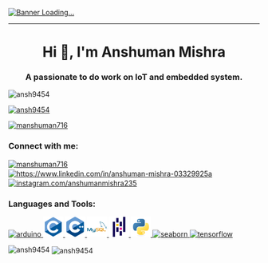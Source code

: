 <a href="#" target="_blank" rel="noreferrer"><img src="https://user-images.githubusercontent.com/74038190/225813708-98b745f2-7d22-48cf-9150-083f1b00d6c9.gif" alt="Banner Loading..."></img></a>
<hr>
<h1 align="center">Hi 👋, I'm Anshuman Mishra</h1>
<h3 align="center">A passionate to do work on IoT and embedded system.</h3>

<p align="left"> <img src="https://komarev.com/ghpvc/?username=ansh9454&label=Profile%20views&color=0e75b6&style=flat" alt="ansh9454" /> </p>

<p align="left"> <a href="https://github.com/ryo-ma/github-profile-trophy"><img src="https://github-profile-trophy.vercel.app/?username=ansh9454" alt="ansh9454" /></a> </p>

<p align="left"> <a href="https://twitter.com/manshuman716" target="blank"><img src="https://img.shields.io/twitter/follow/manshuman716?logo=twitter&style=for-the-badge" alt="manshuman716" /></a> </p>

<h3 align="left">Connect with me:</h3>
<p align="left">
<a href="https://twitter.com/manshuman716" target="blank"><img align="center" src="https://raw.githubusercontent.com/rahuldkjain/github-profile-readme-generator/master/src/images/icons/Social/twitter.svg" alt="manshuman716" height="30" width="40" /></a>
<a href="https://linkedin.com/in/https://www.linkedin.com/in/anshuman-mishra-03329925a" target="blank"><img align="center" src="https://raw.githubusercontent.com/rahuldkjain/github-profile-readme-generator/master/src/images/icons/Social/linked-in-alt.svg" alt="https://www.linkedin.com/in/anshuman-mishra-03329925a" height="30" width="40" /></a>
<a href="https://instagram.com/instagram.com/anshumanmishra235" target="blank"><img align="center" src="https://raw.githubusercontent.com/rahuldkjain/github-profile-readme-generator/master/src/images/icons/Social/instagram.svg" alt="instagram.com/anshumanmishra235" height="30" width="40" /></a>
</p>

<h3 align="left">Languages and Tools:</h3>
<p align="left"> <a href="https://www.arduino.cc/" target="_blank" rel="noreferrer"> <img src="https://cdn.worldvectorlogo.com/logos/arduino-1.svg" alt="arduino" width="40" height="40"/> </a> <a href="https://www.cprogramming.com/" target="_blank" rel="noreferrer"> <img src="https://raw.githubusercontent.com/devicons/devicon/master/icons/c/c-original.svg" alt="c" width="40" height="40"/> </a> <a href="https://www.w3schools.com/cpp/" target="_blank" rel="noreferrer"> <img src="https://raw.githubusercontent.com/devicons/devicon/master/icons/cplusplus/cplusplus-original.svg" alt="cplusplus" width="40" height="40"/> </a> <a href="https://www.mysql.com/" target="_blank" rel="noreferrer"> <img src="https://raw.githubusercontent.com/devicons/devicon/master/icons/mysql/mysql-original-wordmark.svg" alt="mysql" width="40" height="40"/> </a> <a href="https://pandas.pydata.org/" target="_blank" rel="noreferrer"> <img src="https://raw.githubusercontent.com/devicons/devicon/2ae2a900d2f041da66e950e4d48052658d850630/icons/pandas/pandas-original.svg" alt="pandas" width="40" height="40"/> </a> <a href="https://www.python.org" target="_blank" rel="noreferrer"> <img src="https://raw.githubusercontent.com/devicons/devicon/master/icons/python/python-original.svg" alt="python" width="40" height="40"/> </a> <a href="https://seaborn.pydata.org/" target="_blank" rel="noreferrer"> <img src="https://seaborn.pydata.org/_images/logo-mark-lightbg.svg" alt="seaborn" width="40" height="40"/> </a> <a href="https://www.tensorflow.org" target="_blank" rel="noreferrer"> <img src="https://www.vectorlogo.zone/logos/tensorflow/tensorflow-icon.svg" alt="tensorflow" width="40" height="40"/> </a> </p>

<p><img align="left" src="https://github-readme-stats.vercel.app/api/top-langs?username=ansh9454&show_icons=true&locale=en&layout=compact" alt="ansh9454" /></p>

<p>&nbsp;<img align="center" src="https://github-readme-stats.vercel.app/api?username=ansh9454&show_icons=true&locale=en" alt="ansh9454" /></p>
